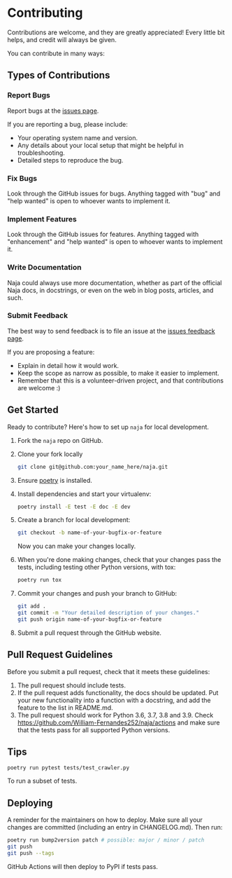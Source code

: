 # Contributing

Contributions are welcome, and they are greatly appreciated! Every little bit
helps, and credit will always be given.

You can contribute in many ways:

## Types of Contributions

### Report Bugs

Report bugs at the [issues page](https://github.com/William-Fernandes252/naja/issues).

If you are reporting a bug, please include:

* Your operating system name and version.
* Any details about your local setup that might be helpful in troubleshooting.
* Detailed steps to reproduce the bug.

### Fix Bugs

Look through the GitHub issues for bugs. Anything tagged with "bug" and "help
wanted" is open to whoever wants to implement it.

### Implement Features

Look through the GitHub issues for features. Anything tagged with "enhancement"
and "help wanted" is open to whoever wants to implement it.

### Write Documentation

Naja could always use more documentation, whether as part of the
official Naja docs, in docstrings, or even on the web in blog posts,
articles, and such.

### Submit Feedback

The best way to send feedback is to file an issue at the [issues feedback page](https://github.com/William-Fernandes252/naja/issues).

If you are proposing a feature:

* Explain in detail how it would work.
* Keep the scope as narrow as possible, to make it easier to implement.
* Remember that this is a volunteer-driven project, and that contributions
  are welcome :)

## Get Started

Ready to contribute? Here's how to set up `naja` for local development.

1. Fork the `naja` repo on GitHub.
1. Clone your fork locally

    ```bash
    git clone git@github.com:your_name_here/naja.git
    ```

1. Ensure [poetry](https://python-poetry.org/docs/) is installed.
1. Install dependencies and start your virtualenv:

    ```bash
    poetry install -E test -E doc -E dev
    ```

1. Create a branch for local development:

    ```bash
    git checkout -b name-of-your-bugfix-or-feature
    ```

    Now you can make your changes locally.

1. When you're done making changes, check that your changes pass the
   tests, including testing other Python versions, with tox:

    ```bash
    poetry run tox
    ```

1. Commit your changes and push your branch to GitHub:

    ```bash
    git add .
    git commit -m "Your detailed description of your changes."
    git push origin name-of-your-bugfix-or-feature
    ```

1. Submit a pull request through the GitHub website.

## Pull Request Guidelines

Before you submit a pull request, check that it meets these guidelines:

1. The pull request should include tests.
2. If the pull request adds functionality, the docs should be updated. Put
   your new functionality into a function with a docstring, and add the
   feature to the list in README.md.
3. The pull request should work for Python 3.6, 3.7, 3.8 and 3.9. Check
   <https://github.com/William-Fernandes252/naja/actions>
   and make sure that the tests pass for all supported Python versions.

## Tips

```basj
poetry run pytest tests/test_crawler.py
```

To run a subset of tests.

## Deploying

A reminder for the maintainers on how to deploy.
Make sure all your changes are committed (including an entry in CHANGELOG.md).
Then run:

```bash
poetry run bump2version patch # possible: major / minor / patch
git push
git push --tags
```

GitHub Actions will then deploy to PyPI if tests pass.
